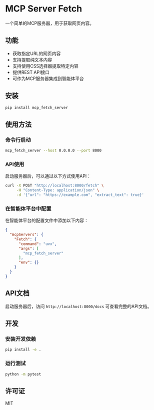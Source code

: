 # MCP Server Fetch

一个简单的MCP服务器，用于获取网页内容。

## 功能

- 获取指定URL的网页内容
- 支持提取纯文本内容
- 支持使用CSS选择器提取特定内容
- 提供REST API接口
- 可作为MCP服务器集成到智能体平台

## 安装

```bash
pip install mcp_fetch_server
```

## 使用方法

### 命令行启动

```bash
mcp_fetch_server --host 0.0.0.0 --port 8000
```

### API使用

启动服务器后，可以通过以下方式使用API：

```bash
curl -X POST "http://localhost:8000/fetch" \
     -H "Content-Type: application/json" \
     -d '{"url": "https://example.com", "extract_text": true}'
```

### 在智能体平台中配置

在智能体平台的配置文件中添加以下内容：

```json
{
  "mcpServers": {
    "Fetch": {
      "command": "uvx",
      "args": [
        "mcp_fetch_server"
      ],
      "env": {}
    }
  }
}
```

## API文档

启动服务器后，访问 `http://localhost:8000/docs` 可查看完整的API文档。

## 开发

### 安装开发依赖

```bash
pip install -e .
```

### 运行测试

```bash
python -m pytest
```

## 许可证

MIT